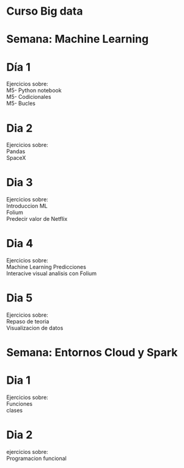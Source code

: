 # Curso Big data
# Semana: Machine Learning
# Día 1
Ejercicios sobre:<br> M5- Python notebook <br> M5- Codicionales <br> M5- Bucles

# Dia 2
Ejercicios sobre:<br>Pandas <br>SpaceX

# Dia 3
Ejercicios sobre: <br> Introduccion ML <br> Folium <br>Predecir valor de Netflix <br> 

# Dia 4
Ejercicios sobre: <br> Machine Learning Predicciones <br> Interacive visual analisis con Folium

# Dia 5
Ejercicios sobre: <br> Repaso de teoria <br> Visualizacion de datos

# Semana: Entornos Cloud y Spark
# Dia 1
Ejercicios sobre: <br> Funciones  <br> clases

# Dia 2
ejercicios sobre: <br> Programacion funcional
